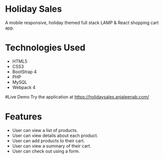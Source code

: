 # Holiday Sales

A mobile responsive, holiday themed full stack LAMP & React shopping cart app.

# Technologies Used
* HTML5
* CSS3
* BootStrap 4
* PHP
* MySQL
* Webpack 4

#Live Demo
Try the application at https://holidaysales.anjaleenab.com/

# Features

- User can view a list of products.
- User can view details about each product.
- User can add products to their cart.
- User can view a summary of their cart. 
- User can check out using a form.


